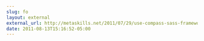 ```yaml
---
slug: fo
layout: external
external_url: http://metaskills.net/2011/07/29/use-compass-sass-framework-files-with-the-rails-3.1.0.rc5-asset-pipeline/
date: 2011-08-13T15:16:52-05:00
---
```

